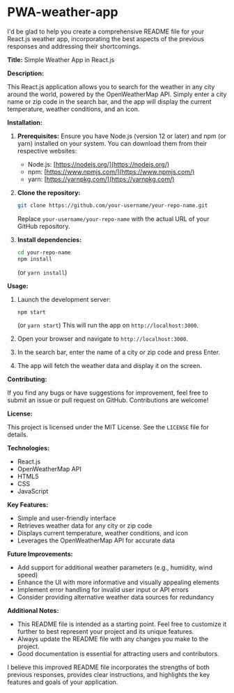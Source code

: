 # PWA-weather-app
I'd be glad to help you create a comprehensive README file for your React.js weather app, incorporating the best aspects of the previous responses and addressing their shortcomings.

**Title:** Simple Weather App in React.js

**Description:**

This React.js application allows you to search for the weather in any city around the world, powered by the OpenWeatherMap API. Simply enter a city name or zip code in the search bar, and the app will display the current temperature, weather conditions, and an icon.

**Installation:**

1. **Prerequisites:** Ensure you have Node.js (version 12 or later) and npm (or yarn) installed on your system. You can download them from their respective websites:

    - Node.js: [https://nodejs.org/](https://nodejs.org/)
    - npm: [https://www.npmjs.com/](https://www.npmjs.com/)
    - yarn: [https://yarnpkg.com/](https://yarnpkg.com/)

2. **Clone the repository:**
   ```bash
   git clone https://github.com/your-username/your-repo-name.git
   ```
   Replace `your-username/your-repo-name` with the actual URL of your GitHub repository.

3. **Install dependencies:**
   ```bash
   cd your-repo-name
   npm install
   ```
   (or `yarn install`)

**Usage:**

1. Launch the development server:
   ```bash
   npm start
   ```
   (or `yarn start`)
   This will run the app on `http://localhost:3000`.

2. Open your browser and navigate to `http://localhost:3000`.

3. In the search bar, enter the name of a city or zip code and press Enter.

4. The app will fetch the weather data and display it on the screen.

**Contributing:**

If you find any bugs or have suggestions for improvement, feel free to submit an issue or pull request on GitHub. Contributions are welcome!

**License:**

This project is licensed under the MIT License. See the `LICENSE` file for details.

**Technologies:**

- React.js
- OpenWeatherMap API
- HTML5
- CSS
- JavaScript

**Key Features:**

- Simple and user-friendly interface
- Retrieves weather data for any city or zip code
- Displays current temperature, weather conditions, and icon
- Leverages the OpenWeatherMap API for accurate data

**Future Improvements:**

- Add support for additional weather parameters (e.g., humidity, wind speed)
- Enhance the UI with more informative and visually appealing elements
- Implement error handling for invalid user input or API errors
- Consider providing alternative weather data sources for redundancy

**Additional Notes:**

- This README file is intended as a starting point. Feel free to customize it further to best represent your project and its unique features.
- Always update the README file with any changes you make to the project.
- Good documentation is essential for attracting users and contributors.

I believe this improved README file incorporates the strengths of both previous responses, provides clear instructions, and highlights the key features and goals of your application.
